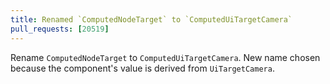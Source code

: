 ```yaml
---
title: Renamed `ComputedNodeTarget` to `ComputedUiTargetCamera`
pull_requests: [20519]
---
```


Rename `ComputedNodeTarget` to `ComputedUiTargetCamera`. New name chosen because the component's value is derived from `UiTargetCamera`.
